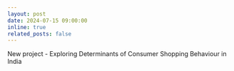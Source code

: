 ```yaml
---
layout: post
date: 2024-07-15 09:00:00
inline: true
related_posts: false
---
```


New project - Exploring Determinants of Consumer Shopping Behaviour in India
